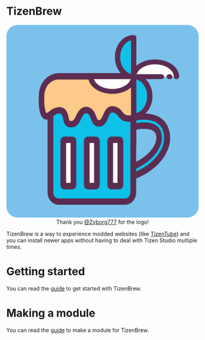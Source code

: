 # TizenBrew

<p align="center">
    <img src="./.github/assets/logo.png">
    <br>
    <a>Thank you <a href="https://github.com/Zyborg777">@Zyborg777</a> for the logo!</a>
</p>

TizenBrew is a way to experience modded websites (like [TizenTube](https://github.com/reisxd/TizenTube)) and you can install newer apps without having to deal with Tizen Studio multiple times.

# Getting started

You can read the [guide](./docs/README.md) to get started with TizenBrew.

# Making a module

You can read the [guide](./docs/MODULES.md) to make a module for TizenBrew.